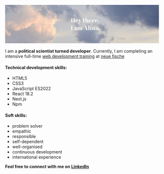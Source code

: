 <!--
**alinawinter/alinawinter** is a ✨ _special_ ✨ repository because its `README.md` (this file) appears on your GitHub profile.

Here are some ideas to get you started:

- 🔭 I’m currently working on ...
- 🌱 I’m currently learning ...
- 👯 I’m looking to collaborate on ...
- 🤔 I’m looking for help with ...
- 💬 Ask me about ...
- 📫 How to reach me: ...
- 😄 Pronouns: ...
- ⚡ Fun fact: ...

an interesting text / description about yourself,
a link to a picture / gif,
a list or table.

 good commit message is an art form in itself. Try to stick to the following rules:

Be short and descriptive
Always use english
The first word should be a verb: "add", "fix", "remove", etc.
Use imperative and present tense: "add shop page" instead of "added shop page"
Do not end your commit message with a period
When in doubt, describe why you did something instead of how: "fix typo" instead of "replaced the letter a with an e in the second word"


-->

![](images/banner2.jpg)

I am a **political scientist turned developer**. Currently, I am completing an intensive full-time [web development training](https://www.neuefische.de/en/bootcamp/web-development) at [neue fische](https://www.neuefische.de/)

#### Technical development skills:
- HTML5
-	CSS3
-	JavaScript ES2022
-	React 18.2
-	Next.js
-	Npm

#### Soft skills:
- problem solver
- empathic
- responsible
- self-dependent
- well-organised
- continuous development
- international experience

**Feel free to connect with me on [LinkedIn](https://www.linkedin.com/in/alina-winter-b404a6182/)**
